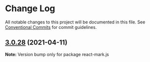 # Change Log

All notable changes to this project will be documented in this file.
See [Conventional Commits](https://conventionalcommits.org) for commit guidelines.

## [3.0.28](https://github.com/appsparkler/my-storybooks/compare/v3.0.27...v3.0.28) (2021-04-11)

**Note:** Version bump only for package react-mark.js
